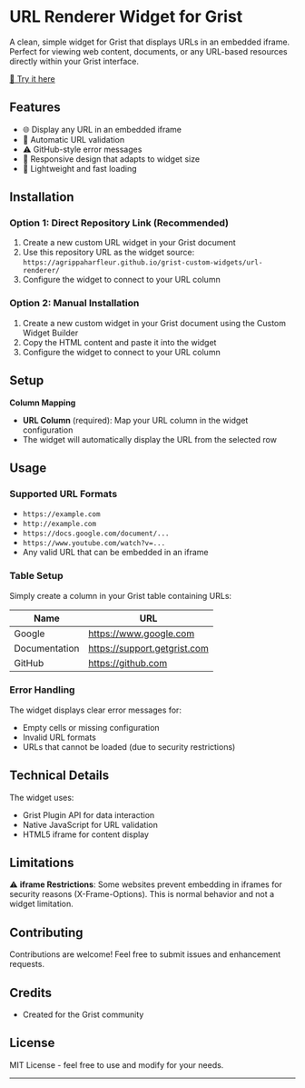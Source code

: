 # URL Renderer Widget for Grist

A clean, simple widget for Grist that displays URLs in an embedded iframe. Perfect for viewing web content, documents, or any URL-based resources directly within your Grist interface.

[🔗 Try it here](https://agrippaharfleur.github.io/grist-custom-widgets/url-renderer/)

## Features

- 🌐 Display any URL in an embedded iframe
- 🔄 Automatic URL validation
- ⚠️ GitHub-style error messages
- 📱 Responsive design that adapts to widget size
- 🚀 Lightweight and fast loading

## Installation

### Option 1: Direct Repository Link (Recommended)

1. Create a new custom URL widget in your Grist document
2. Use this repository URL as the widget source: `https://agrippaharfleur.github.io/grist-custom-widgets/url-renderer/`
3. Configure the widget to connect to your URL column

### Option 2: Manual Installation

1. Create a new custom widget in your Grist document using the Custom Widget Builder
2. Copy the HTML content and paste it into the widget
3. Configure the widget to connect to your URL column

## Setup

**Column Mapping**

- **URL Column** (required): Map your URL column in the widget configuration
- The widget will automatically display the URL from the selected row

## Usage

### Supported URL Formats

- `https://example.com`
- `http://example.com`
- `https://docs.google.com/document/...`
- `https://www.youtube.com/watch?v=...`
- Any valid URL that can be embedded in an iframe

### Table Setup

Simply create a column in your Grist table containing URLs:

| Name | URL |
|------|-----|
| Google | <https://www.google.com> |
| Documentation | <https://support.getgrist.com> |
| GitHub | <https://github.com> |

### Error Handling

The widget displays clear error messages for:

- Empty cells or missing configuration
- Invalid URL formats
- URLs that cannot be loaded (due to security restrictions)

## Technical Details

The widget uses:

- Grist Plugin API for data interaction
- Native JavaScript for URL validation
- HTML5 iframe for content display

## Limitations

⚠️ **iframe Restrictions**: Some websites prevent embedding in iframes for security reasons (X-Frame-Options). This is normal behavior and not a widget limitation.

## Contributing

Contributions are welcome! Feel free to submit issues and enhancement requests.

## Credits

- Created for the Grist community

## License

MIT License - feel free to use and modify for your needs.

---
